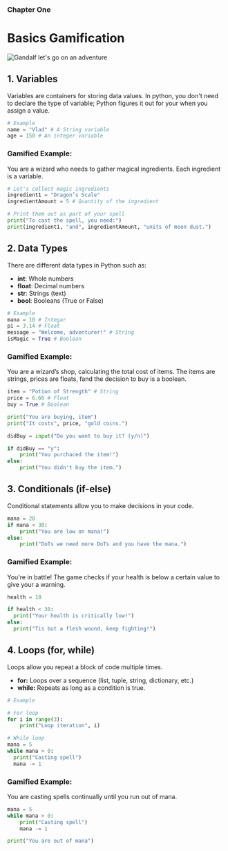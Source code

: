 ### Chapter One

# Basics Gamification

![Gandalf let's go on an adventure](../images/gandalf.png)

## 1. Variables

Variables are containers for storing data values. In python, you don't need to declare the type of variable; Python figures it out for your when you assign a value.

```python
# Example
name = "Vlad" # A String variable
age = 150 # An integer variable
```

### Gamified Example:

You are a wizard who needs to gather magical ingredients. Each ingredient is a variable.

```python
# Let's collect magic ingredients
ingredient1 = "Dragon’s Scale"
ingredientAmount = 5 # Quantity of the ingredient

# Print them out as part of your spell
print("To cast the spell, you need:")
print(ingredient1, "and", ingredientAmount, "units of moon dust.")
```

## 2. Data Types

There are different data types in Python such as:

- **int**: Whole numbers
- **float**: Decimal numbers
- **str**: Strings (text)
- **bool**: Booleans (True or False)

```python
# Example
mana = 10 # Integar
pi = 3.14 # Float
message = "Welcome, adventurer!" # String
isMagic = True # Boolean
```

### Gamified Example:

You are a wizard’s shop, calculating the total cost of items. The items are strings, prices are floats, fand the decision to buy is a boolean.

```python
item = "Potion of Strength" # String
price = 6.66 # Float
buy = True # Boolean

print("You are buying, item")
print("It costs", price, "gold coins.")

didBuy = input("Do you want to buy it? (y/n)")

if didBuy == "y":
    print("You purchaced the item!")
else:
    print("You didn't buy the item.")
```

## 3. Conditionals (if-else)

Conditional statements allow you to make decisions in your code.

```python
mana = 20
if mana < 30:
    print("You are low on mana!")
else:
    print("DoTs we need more DoTs and you have the mana.")
```

### Gamified Example:

You're in battle! The game checks if your health is below a certain value to give your a warning.

```python
health = 18

if health < 30:
  print("Your health is critically low!")
else:
  print("Tis but a flesh wound, keep fighting!")
```

## 4. Loops (for, while)

Loops allow you repeat a block of code multiple times.

- **for:** Loops over a sequence (list, tuple, string, dictionary, etc.)
- **while:** Repeats as long as a condition is true.

```python
# Example

# For loop
for i in range(3):
    print("Loop iteration", i)

# While loop
mana = 5
while mana > 0:
  print("Casting spell")
  mana -= 1
```

### Gamified Example:

You are casting spells continually until you run out of mana.

```python
mana = 5
while mana > 0:
    print("Casting spell")
    mana -= 1

print("You are out of mana")
```

